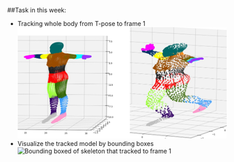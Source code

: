##Task in this week:
- Tracking whole body from T-pose to frame 1
![segmentation_point cloud from T-pose to frame 1](frame0_1.jpg)
- Visualize the tracked model by bounding boxes
![Bounding boxed of skeleton that tracked to frame 1](visualize_box.jpg)


